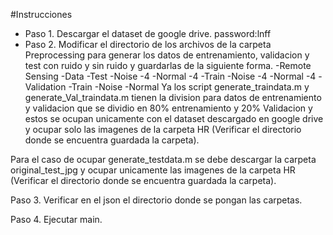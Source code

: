#Instrucciones
- Paso 1. Descargar el dataset de google drive. password:lnff
- Paso 2. Modificar el directorio de los archivos de la carpeta Preprocessing para generar los datos de entrenamiento, validacion y test con ruido y sin ruido y guardarlas de la siguiente forma.
-Remote Sensing
    -Data
        -Test
            -Noise
                -4
            -Normal
                -4
        -Train
            -Noise
                -4
            -Normal
                -4
        -Validation
            -Train
                -Noise
                -Normal
Ya los script generate_traindata.m y generate_Val_traindata.m tienen la division para datos de entrenamiento y validacion que se dividio en 80% entrenamiento y 20% Validacion y estos se ocupan unicamente con el dataset descargado en google drive y ocupar solo las imagenes de la carpeta HR (Verificar el directorio donde se encuentra guardada la carpeta).

Para el caso de ocupar generate_testdata.m se debe descargar la carpeta original_test_jpg y ocupar unicamente las imagenes de la carpeta HR (Verificar el directorio donde se encuentra guardada la carpeta).

Paso 3. Verificar en el json el directorio donde se pongan las carpetas.

Paso 4. Ejecutar main.